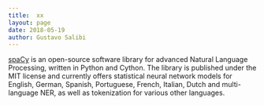 ```yaml
---
title:  xx
layout: page
date: 2018-05-19
author: Gustavo Salibi
---
```


[spaCy](https://spacy.io) is an open-source software library for advanced Natural Language Processing, written in Python and Cython. The library is published under the MIT license and currently offers statistical neural network models for English, German, Spanish, Portuguese, French, Italian, Dutch and multi-language NER, as well as tokenization for various other languages.

